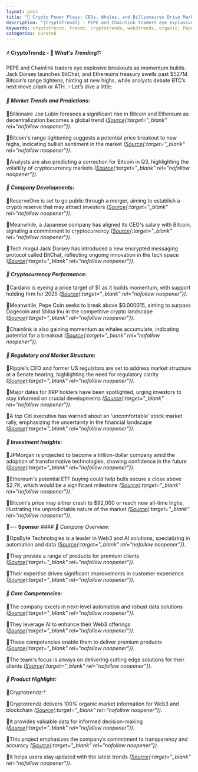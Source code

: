 ```yaml
---
layout: post
title: "🌅 Crypto Power Plays: CEOs, Whales, and Billionaires Drive Market Momentum"
description: "[CryptoTrendz] - PEPE and Chainlink traders eye explosive breakouts as momentum builds. Jack Dorsey launches BitChat, and Ethereums treasury swells past $527M. Bitcoin’s range tightens, hinting at new highs, while analysts debate BTC’s next move.crash or ATH."
keywords: cryptotrendz, trendz, cryptotrends, web3trends, organic, Pepe, XRP, Dogecoin, Ethereum, crypto, Analyst, BTC, Market, Bitcoin, CEO
categories: curated
---
```


#### ⚡ CryptoTrendz - 📌 *What's Trending?:*

PEPE and Chainlink traders eye explosive breakouts as momentum builds. Jack Dorsey launches BitChat, and Ethereums treasury swells past $527M. Bitcoin’s range tightens, hinting at new highs, while analysts debate BTC’s next move.crash or ATH. ✨Let’s dive a little:


#### *🔖  Market Trends and Predictions:*  

🔹Billionaire Joe Lubin foresees a significant rise in Bitcoin and Ethereum as decentralization becomes a global trend *([Source](https://s.avyag.com/mdd2){:target="_blank" rel="nofollow noopener"})*.  

🔹Bitcoin's range tightening suggests a potential price breakout to new highs, indicating bullish sentiment in the market *([Source](https://s.avyag.com/cqms){:target="_blank" rel="nofollow noopener"})*.  

🔹Analysts are also predicting a correction for Bitcoin in Q3, highlighting the volatility of cryptocurrency markets *([Source](https://s.avyag.com/5yor){:target="_blank" rel="nofollow noopener"})*.  

#### *🔖  Company Developments:*  

🔹ReserveOne is set to go public through a merger, aiming to establish a crypto reserve that may attract investors *([Source](https://s.avyag.com/jb6d){:target="_blank" rel="nofollow noopener"})*.  

🔹Meanwhile, a Japanese company has aligned its CEO's salary with Bitcoin, signaling a commitment to cryptocurrency *([Source](https://s.avyag.com/8svy){:target="_blank" rel="nofollow noopener"})*.  

🔹Tech mogul Jack Dorsey has introduced a new encrypted messaging protocol called BitChat, reflecting ongoing innovation in the tech space *([Source](https://s.avyag.com/fh5z){:target="_blank" rel="nofollow noopener"})*.  

#### *🔖  Cryptocurrency Performance:*  

🔹Cardano is eyeing a price target of $1 as it builds momentum, with support holding firm for 2025 *([Source](https://s.avyag.com/54wv){:target="_blank" rel="nofollow noopener"})*.  

🔹Meanwhile, Pepe Coin seeks to break above $0.000015, aiming to surpass Dogecoin and Shiba Inu in the competitive crypto landscape *([Source](https://s.avyag.com/tnnf){:target="_blank" rel="nofollow noopener"})*.  

🔹Chainlink is also gaining momentum as whales accumulate, indicating potential for a breakout *([Source](https://s.avyag.com/t43i){:target="_blank" rel="nofollow noopener"})*.  

#### *🔖  Regulatory and Market Structure:*  

🔹Ripple's CEO and former US regulators are set to address market structure at a Senate hearing, highlighting the need for regulatory clarity *([Source](https://s.avyag.com/azke){:target="_blank" rel="nofollow noopener"})*.  

🔹Major dates for XRP holders have been spotlighted, urging investors to stay informed on crucial developments *([Source](https://s.avyag.com/kwbm){:target="_blank" rel="nofollow noopener"})*.  

🔹A top Citi executive has warned about an 'uncomfortable' stock market rally, emphasizing the uncertainty in the financial landscape *([Source](https://s.avyag.com/8pdi){:target="_blank" rel="nofollow noopener"})*.  

#### *🔖  Investment Insights:*  

🔹JPMorgan is projected to become a trillion-dollar company amid the adoption of transformative technologies, showing confidence in the future *([Source](https://s.avyag.com/5hxk){:target="_blank" rel="nofollow noopener"})*.  

🔹Ethereum's potential ETF buying could help bulls secure a close above $2.7K, which would be a significant milestone *([Source](https://s.avyag.com/fi4a){:target="_blank" rel="nofollow noopener"})*.  

🔹Bitcoin's price may either crash to $92,000 or reach new all-time highs, illustrating the unpredictable nature of the market *([Source](https://s.avyag.com/h3gj){:target="_blank" rel="nofollow noopener"})*.  

🔹--- **Sponsor** #### *🔖  Company Overview:*  

🔹OpsByte Technologies is a leader in Web3 and AI solutions, specializing in automation and data *([Source](https://s.avyag.com/newslink1){:target="_blank" rel="nofollow noopener"})*.  

🔹They provide a range of products for premium clients *([Source](https://s.avyag.com/newslink2){:target="_blank" rel="nofollow noopener"})*.  


🔹Their expertise drives significant improvements in customer experience *([Source](https://s.avyag.com/newslink4){:target="_blank" rel="nofollow noopener"})*.  

#### *🔖  Core Competencies:*  

🔹The company excels in next-level automation and robust data solutions *([Source](https://s.avyag.com/newslink1){:target="_blank" rel="nofollow noopener"})*.  

🔹They leverage AI to enhance their Web3 offerings *([Source](https://s.avyag.com/newslink2){:target="_blank" rel="nofollow noopener"})*.  

🔹These competencies enable them to deliver premium products *([Source](https://s.avyag.com/newslink3){:target="_blank" rel="nofollow noopener"})*.  

🔹The team's focus is always on delivering cutting edge solutions for their clients *([Source](https://s.avyag.com/newslink4){:target="_blank" rel="nofollow noopener"})*.  

#### *🔖  Product Highlight:*  

🔹Cryptotrendz:*  

🔹Cryptotrendz delivers 100% organic market information for Web3 and blockchain *([Source](https://s.avyag.com/newslink1){:target="_blank" rel="nofollow noopener"})*.  

🔹It provides valuable data for informed decision-making *([Source](https://s.avyag.com/newslink2){:target="_blank" rel="nofollow noopener"})*.  

🔹This project emphasizes the company’s commitment to transparency and accuracy *([Source](https://s.avyag.com/newslink3){:target="_blank" rel="nofollow noopener"})*.  

🔹It helps users stay updated with the latest trends *([Source](https://s.avyag.com/newslink4){:target="_blank" rel="nofollow noopener"})*.